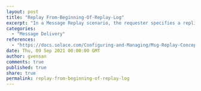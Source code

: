 ```yaml
---
layout: post
title: "Replay From-Beginning-Of-Replay-Log"
excerpt: "In a Message Replay scenario, the requester specifies a replication group message ID after which the playback is to start. Any messages in the replay log received after the specified replication group message ID that match the endpoint's subscriptions are delivered to the consumers."
categories:
  - "Message Delivery"
references:
  - "https://docs.solace.com/Configuring-and-Managing/Msg-Replay-Concepts-Config.htm"
date: Thu, 09 Sep 2021 00:00:00 GMT
author: gvensan
comments: true
published: true
share: true
permalink: replay-from-beginning-of-replay-log
---
```

